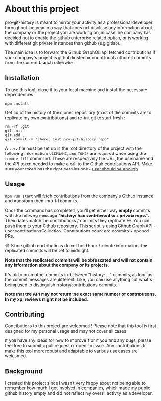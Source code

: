 # About this project

pro-git-history is meant to mirror your activity as a professional developer throughout the year in a way that does not disclose any information about the company or the project you are working on, in case the company has decided not to enable the github enterprise related option, or is working with different git private instances than github (e.g gitlab). 

The main idea is to forward the Github GraphQL api fetched contributions if your company's project is github hosted or count local authored commits from the current branch otherwise.

## Installation

To use this tool, clone it to your local machine and install the necessary dependencies:

```
npm install
```

Get rid of the history of the cloned repository (most of the commits are to replicate my own contributions) and re-init git to start fresh :

```
rm -rf .git
git init
git add .
git commit -m "chore: init pro-git-history repo"
```

A `.env` file must be set up in the root directory of the project with the following information:
`USERNAME`, and `TOKEN` are required when using the `remote-fill` command. These are respectively the URL, the username and the API token needed to make a call to the Github contributions API. Make sure your token has the right permissions - [user should be enough](https://docs.github.com/en/rest/authentication/authenticating-to-the-rest-api?apiVersion=2022-11-28)

## Usage

`npm run start` will fetch contributions from the company's Github instance and transform them into 1:1 commits.

Once the command has completed, you'll get either way **empty** commits with the folliwng message **"history: has contributed to a private repo."**. Their dates match the contributions / commits they replicate ☼. You can push them to your Github repository.
This script is using Github Graph API - user.contributionsCollection. Contributions count are commits + opened PRs.

☼ Since github contributions do not hold hour / minute information, the replicated commits will be set to midnight.

**Note that the replicated commits will be obfuscated and will not contain any information about the company or its projects**.

It's ok to push other commits in-between "history: ..." commits, as long as the commit messages are different. Like, you can use anything but what's being used to distinguish history/contributions commits.

**Note that the API may not return the exact same number of contributions. In my xp, reviews might not be included**.

## Contributing

Contributions to this project are welcomed ! Please note that this tool is first designed for my personal usage and may not cover all cases. 

If you have any ideas for how to improve it or if you find any bugs, please feel free to submit a pull request or open an issue. Any contributions to make this tool more robust and adaptable to various use cases are welcomed.

## Background

I created this project since I wasn't very happy about not being able to remember how much I got involved in companies, which made my public github history empty and did not reflect my overall activity as a developer.
